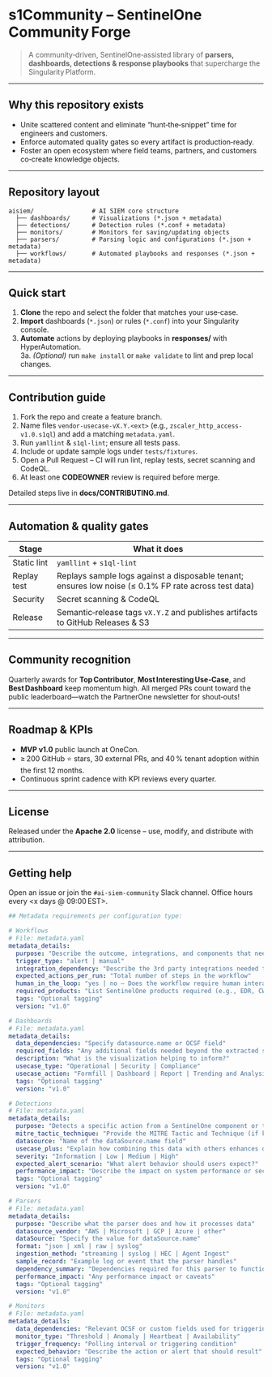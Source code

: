 # s1Community – SentinelOne Community Forge

> A community‑driven, SentinelOne‑assisted library of **parsers, dashboards, detections & response playbooks** that supercharge the Singularity Platform.

---

## Why this repository exists  
* Unite scattered content and eliminate “hunt‑the‑snippet” time for engineers and customers.  
* Enforce automated quality gates so every artifact is production‑ready.  
* Foster an open ecosystem where field teams, partners, and customers co‑create knowledge objects.

---

## Repository layout
```
aisiem/                # AI SIEM core structure
  ├── dashboards/      # Visualizations (*.json + metadata)
  ├── detections/      # Detection rules (*.conf + metadata)
  ├── monitors/        # Monitors for saving/updating objects 
  ├── parsers/         # Parsing logic and configurations (*.json + metadata)
  ├── workflows/       # Automated playbooks and responses (*.json + metadata)
```

---

## Quick start
1. **Clone** the repo and select the folder that matches your use‑case.  
2. **Import** dashboards (`*.json`) or rules (`*.conf`) into your Singularity console.  
3. **Automate** actions by deploying playbooks in **responses/** with HyperAutomation.  
3a. *(Optional)* run `make install` or `make validate` to lint and prep local changes.


---

## Contribution guide
1. Fork the repo and create a feature branch.  
2. Name files `vendor-usecase-vX.Y.<ext>` (e.g., `zscaler_http_access-v1.0.s1ql`) and add a matching `metadata.yaml`.  
3. Run `yamllint` & `s1ql-lint`; ensure all tests pass.  
4. Include or update sample logs under `tests/fixtures`.  
5. Open a Pull Request – CI will run lint, replay tests, secret scanning and CodeQL.  
6. At least one **CODEOWNER** review is required before merge.

Detailed steps live in **docs/CONTRIBUTING.md**.

---

## Automation & quality gates
| Stage        | What it does                                                                        |
|--------------|-------------------------------------------------------------------------------------|
| Static lint  | `yamllint` + `s1ql‑lint`                                                            |
| Replay test  | Replays sample logs against a disposable tenant; ensures low noise (≤ 0.1% FP rate across test data) |
| Security     | Secret scanning & CodeQL                                                            |
| Release      | Semantic‑release tags `vX.Y.Z` and publishes artifacts to GitHub Releases & S3      |

---

## Community recognition
Quarterly awards for **Top Contributor**, **Most Interesting Use‑Case**, and **Best Dashboard** keep momentum high. All merged PRs count toward the public leaderboard—watch the PartnerOne newsletter for shout‑outs!

---

## Roadmap & KPIs
* **MVP v1.0** public launch at OneCon.  
* ≥ 200 GitHub ⭐ stars, 30 external PRs, and 40 % tenant adoption within the first 12 months.  
* Continuous sprint cadence with KPI reviews every quarter.

---

## License
Released under the **Apache 2.0** license – use, modify, and distribute with attribution.

---

## Getting help
Open an issue or join the `#ai-siem-community` Slack channel. Office hours every <x days @ 09:00 EST>.


```yaml
## Metadata requirements per configuration type:

# Workflows
# File: metadata.yaml
metadata_details:
  purpose: "Describe the outcome, integrations, and components that need to be preconfigured"
  trigger_type: "alert | manual"
  integration_dependency: "Describe the 3rd party integrations needed to run this activity. Mention if licensing or additional features are required."
  expected_actions_per_run: "Total number of steps in the workflow"
  human_in_the_loop: "yes | no – Does the workflow require human interaction?"
  required_products: "List SentinelOne products required (e.g., EDR, CWS, CNS, Vulnerability Management)"
  tags: "Optional tagging"
  version: "v1.0"

# Dashboards
# File: metadata.yaml
metadata_details:
  data_dependencies: "Specify datasource.name or OCSF field"
  required_fields: "Any additional fields needed beyond the extracted set"
  description: "What is the visualization helping to inform?"
  usecase_type: "Operational | Security | Compliance"
  usecase_action: "Formfill | Dashboard | Report | Trending and Analysis"
  tags: "Optional tagging"
  version: "v1.0"

# Detections
# File: metadata.yaml
metadata_details:
  purpose: "Detects a specific action from a SentinelOne component or third-party integration"
  mitre_tactic_technique: "Provide the MITRE Tactic and Technique (if known)"
  datasource: "Name of the dataSource.name field"
  usecase_plus: "Explain how combining this data with others enhances detection"
  severity: "Information | Low | Medium | High"
  expected_alert_scenario: "What alert behavior should users expect?"
  performance_impact: "Describe the impact on system performance or security operations"
  tags: "Optional tagging"
  version: "v1.0"

# Parsers
# File: metadata.yaml
metadata_details:
  purpose: "Describe what the parser does and how it processes data"
  datasource_vendor: "AWS | Microsoft | GCP | Azure | other"
  dataSource: "Specify the value for dataSource.name"
  format: "json | xml | raw | syslog"
  ingestion_method: "streaming | syslog | HEC | Agent Ingest"
  sample_record: "Example log or event that the parser handles"
  dependency_summary: "Dependencies required for this parser to function properly"
  performance_impact: "Any performance impact or caveats"
  tags: "Optional tagging"
  version: "v1.0"

# Monitors
# File: metadata.yaml
metadata_details:
  data_dependencies: "Relevant OCSF or custom fields used for triggering"
  monitor_type: "Threshold | Anomaly | Heartbeat | Availability"
  trigger_frequency: "Polling interval or triggering condition"
  expected_behavior: "Describe the action or alert that should result"
  tags: "Optional tagging"
  version: "v1.0"
```
